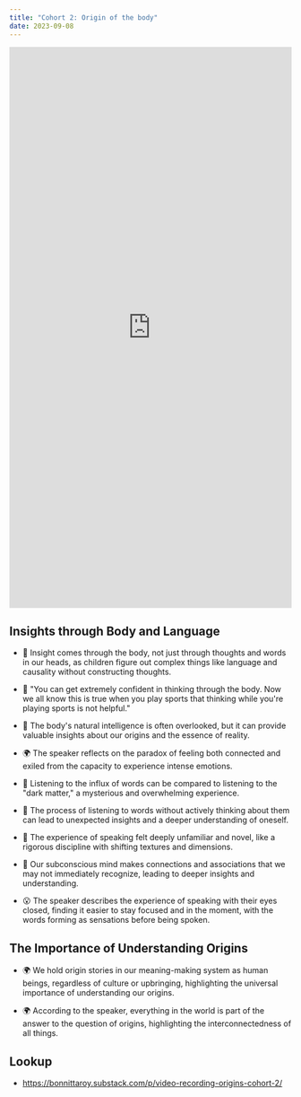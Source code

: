 ```yaml
---
title: "Cohort 2: Origin of the body"
date: 2023-09-08
---
```


<iframe width="100%" height="1000" src="https://www.youtube.com/embed/JNklgLgsvsc" title="YouTube video player" frameborder="0" allow="accelerometer; autoplay; clipboard-write; encrypted-media; gyroscope; picture-in-picture; web-share" allowfullscreen></iframe>

## Insights through Body and Language

-   🤔 Insight comes through the body, not just through thoughts and words in our heads, as children figure out complex things like language and causality without constructing thoughts.

-   🧠 "You can get extremely confident in thinking through the body. Now we all know this is true when you play sports that thinking while you're playing sports is not helpful."

-   🤔 The body's natural intelligence is often overlooked, but it can provide valuable insights about our origins and the essence of reality.

-   🌍 The speaker reflects on the paradox of feeling both connected and exiled from the capacity to experience intense emotions.

-   🌌 Listening to the influx of words can be compared to listening to the "dark matter," a mysterious and overwhelming experience.

-   🐛 The process of listening to words without actively thinking about them can lead to unexpected insights and a deeper understanding of oneself.

-   🌌 The experience of speaking felt deeply unfamiliar and novel, like a rigorous discipline with shifting textures and dimensions.

-   🧠 Our subconscious mind makes connections and associations that we may not immediately recognize, leading to deeper insights and understanding.

-   😮 The speaker describes the experience of speaking with their eyes closed, finding it easier to stay focused and in the moment, with the words forming as sensations before being spoken.

## The Importance of Understanding Origins

-   🌍 We hold origin stories in our meaning-making system as human beings, regardless of culture or upbringing, highlighting the universal importance of understanding our origins.

-   🌍 According to the speaker, everything in the world is part of the answer to the question of origins, highlighting the interconnectedness of all things.

## Lookup

- https://bonnittaroy.substack.com/p/video-recording-origins-cohort-2/

